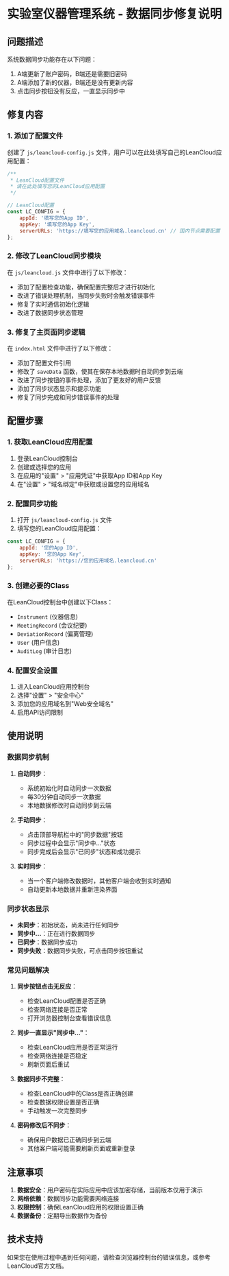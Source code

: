 # 实验室仪器管理系统 - 数据同步修复说明

## 问题描述

系统数据同步功能存在以下问题：
1. A端更新了账户密码，B端还是需要旧密码
2. A端添加了新的仪器，B端还是没有更新内容
3. 点击同步按钮没有反应，一直显示同步中

## 修复内容

### 1. 添加了配置文件

创建了 `js/leancloud-config.js` 文件，用户可以在此处填写自己的LeanCloud应用配置：

```javascript
/**
 * LeanCloud配置文件
 * 请在此处填写您的LeanCloud应用配置
 */

// LeanCloud配置
const LC_CONFIG = {
    appId: '填写您的App ID',
    appKey: '填写您的App Key',
    serverURLs: 'https://填写您的应用域名.leancloud.cn' // 国内节点需要配置
};
```

### 2. 修改了LeanCloud同步模块

在 `js/leancloud.js` 文件中进行了以下修改：

- 添加了配置检查功能，确保配置完整后才进行初始化
- 改进了错误处理机制，当同步失败时会触发错误事件
- 修复了实时通信初始化逻辑
- 改进了数据同步状态管理

### 3. 修复了主页面同步逻辑

在 `index.html` 文件中进行了以下修改：

- 添加了配置文件引用
- 修改了 `saveData` 函数，使其在保存本地数据时自动同步到云端
- 改进了同步按钮的事件处理，添加了更友好的用户反馈
- 添加了同步状态显示和提示功能
- 修复了同步完成和同步错误事件的处理

## 配置步骤

### 1. 获取LeanCloud应用配置

1. 登录LeanCloud控制台
2. 创建或选择您的应用
3. 在应用的"设置" > "应用凭证"中获取App ID和App Key
4. 在"设置" > "域名绑定"中获取或设置您的应用域名

### 2. 配置同步功能

1. 打开 `js/leancloud-config.js` 文件
2. 填写您的LeanCloud应用配置：

```javascript
const LC_CONFIG = {
    appId: '您的App ID',
    appKey: '您的App Key',
    serverURLs: 'https://您的应用域名.leancloud.cn'
};
```

### 3. 创建必要的Class

在LeanCloud控制台中创建以下Class：

- `Instrument` (仪器信息)
- `MeetingRecord` (会议纪要)
- `DeviationRecord` (偏离管理)
- `User` (用户信息)
- `AuditLog` (审计日志)

### 4. 配置安全设置

1. 进入LeanCloud应用控制台
2. 选择"设置" > "安全中心"
3. 添加您的应用域名到"Web安全域名"
4. 启用API访问限制

## 使用说明

### 数据同步机制

1. **自动同步**：
   - 系统初始化时自动同步一次数据
   - 每30分钟自动同步一次数据
   - 本地数据修改时自动同步到云端

2. **手动同步**：
   - 点击顶部导航栏中的"同步数据"按钮
   - 同步过程中会显示"同步中..."状态
   - 同步完成后会显示"已同步"状态和成功提示

3. **实时同步**：
   - 当一个客户端修改数据时，其他客户端会收到实时通知
   - 自动更新本地数据并重新渲染界面

### 同步状态显示

- **未同步**：初始状态，尚未进行任何同步
- **同步中...**：正在进行数据同步
- **已同步**：数据同步成功
- **同步失败**：数据同步失败，可点击同步按钮重试

### 常见问题解决

1. **同步按钮点击无反应**：
   - 检查LeanCloud配置是否正确
   - 检查网络连接是否正常
   - 打开浏览器控制台查看错误信息

2. **同步一直显示"同步中..."**：
   - 检查LeanCloud应用是否正常运行
   - 检查网络连接是否稳定
   - 刷新页面后重试

3. **数据同步不完整**：
   - 检查LeanCloud中的Class是否正确创建
   - 检查数据权限设置是否正确
   - 手动触发一次完整同步

4. **密码修改后不同步**：
   - 确保用户数据已正确同步到云端
   - 其他客户端可能需要刷新页面或重新登录

## 注意事项

1. **数据安全**：用户密码在实际应用中应该加密存储，当前版本仅用于演示
2. **网络依赖**：数据同步功能需要网络连接
3. **权限控制**：确保LeanCloud应用的权限设置正确
4. **数据备份**：定期导出数据作为备份

## 技术支持

如果您在使用过程中遇到任何问题，请检查浏览器控制台的错误信息，或参考LeanCloud官方文档。
